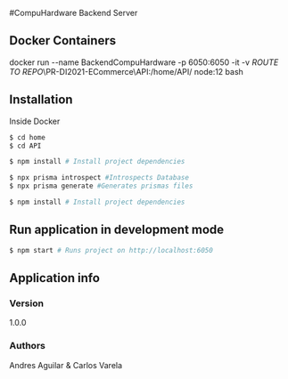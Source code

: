 #CompuHardware Backend Server

## Docker Containers
docker run --name BackendCompuHardware -p 6050:6050 -it -v *ROUTE TO REPO*\PR-DI2021-ECommerce\API\:/home/API/ node:12 bash

## Installation
Inside Docker

```bash
$ cd home
$ cd API
```

```bash
$ npm install # Install project dependencies
```

```bash
$ npx prisma introspect #Introspects Database
$ npx prisma generate #Generates prismas files
```

```bash
$ npm install # Install project dependencies
```


## Run application in development mode

```bash
$ npm start # Runs project on http://localhost:6050
```

## Application info

### Version

1.0.0

### Authors

Andres Aguilar & Carlos Varela





